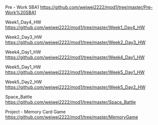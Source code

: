 Pre - Work SBA1
https://github.com/weiwei2222/mod1/tree/master/Pre-Work%20SBA1


Week1_Day4_HW
https://github.com/weiwei2222/mod1/tree/master/Week1_Day4_HW


Week2_Day3_HW
https://github.com/weiwei2222/mod1/tree/master/Week2_Day3_HW


Week4_Day1_HW
https://github.com/weiwei2222/mod1/tree/master/Week4_Day1_HW


Week5_Day1_HW
https://github.com/weiwei2222/mod1/tree/master/Week5_Day1_HW

Week5_Day2_HW
https://github.com/weiwei2222/mod1/tree/master/Week5_Day2_HW

Space_Battle
https://github.com/weiwei2222/mod1/tree/master/Space_Battle

Project - Memory Card Game
https://github.com/weiwei2222/mod1/tree/master/MemoryGame
